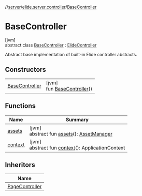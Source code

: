 //[server](../../../index.md)/[elide.server.controller](../index.md)/[BaseController](index.md)

# BaseController

[jvm]\
abstract class [BaseController](index.md) : [ElideController](../-elide-controller/index.md)

Abstract base implementation of built-in Elide controller abstracts.

## Constructors

| | |
|---|---|
| [BaseController](-base-controller.md) | [jvm]<br>fun [BaseController](-base-controller.md)() |

## Functions

| Name | Summary |
|---|---|
| [assets](../-elide-controller/assets.md) | [jvm]<br>abstract fun [assets](../-elide-controller/assets.md)(): [AssetManager](../../elide.server.assets/-asset-manager/index.md) |
| [context](../-elide-controller/context.md) | [jvm]<br>abstract fun [context](../-elide-controller/context.md)(): ApplicationContext |

## Inheritors

| Name |
|---|
| [PageController](../-page-controller/index.md) |
